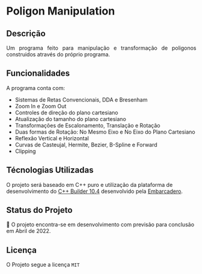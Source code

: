 # Poligon Manipulation

## Descrição
<p align="justify">
Um programa feito para manipulação e transformação de poligonos construidos através do próprio programa.
<p/>
 
## Funcionalidades
A programa conta com:
- Sistemas de Retas Convencionais, DDA e Bresenham
- Zoom In e Zoom Out
- Controles de direção do plano cartesiano
- Atualização do tamanho do plano cartesiano
- Transformações de Escalonamento, Translação e Rotação
- Duas formas de Rotação: No Mesmo Eixo e No Eixo do Plano Cartesiano
- Reflexão Vertical e Horizontal 
- Curvas de Casteujal, Hermite, Bezier, B-Spline e Forward
- Clipping

## Técnologias Utilizadas
O projeto será baseado em C++ puro e utilização da plataforma de desenvolvimento do [C++ Builder 10.4](https://www.embarcadero.com/br/products/cbuilder) desenvolvido pela [Embarcadero](https://www.embarcadero.com/br/).

## Status do Projeto
:construction: O projeto encontra-se em desenvolvimento com previsão para conclusão em Abril de 2022.

## Licença
O Projeto segue a licença `MIT`
